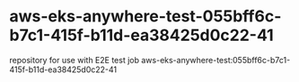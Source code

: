 # aws-eks-anywhere-test-055bff6c-b7c1-415f-b11d-ea38425d0c22-41
repository for use with E2E test job aws-eks-anywhere-test:055bff6c-b7c1-415f-b11d-ea38425d0c22-41
